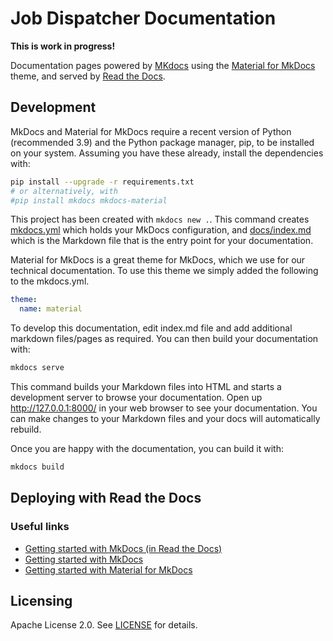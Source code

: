 # Job Dispatcher Documentation

**This is work in progress!**

Documentation pages powered by [MKdocs](https://www.mkdocs.org/) using the 
[Material for MkDocs](https://squidfunk.github.io/mkdocs-material/) theme, 
and served by [Read the Docs](https://readthedocs.org/).

## Development

MkDocs and Material for MkDocs require a recent version of Python (recommended 3.9) 
and the Python package manager, pip, 
to be installed on your system. Assuming you have these already, install the dependencies with:

```bash
pip install --upgrade -r requirements.txt
# or alternatively, with
#pip install mkdocs mkdocs-material
```

This project has been created with `mkdocs new .`. 
This command creates [mkdocs.yml](mkdocs.yml) which holds your MkDocs configuration, 
and [docs/index.md](docs/index.md) which is the Markdown file that is the entry point for your documentation.

Material for MkDocs is a great theme for MkDocs, which we use for our technical documentation.
To use this theme we simply added the following to the mkdocs.yml.

```yaml
theme:
  name: material
```

To develop this documentation, edit index.md file and add additional markdown files/pages as required. 
You can then build your documentation with:

```bash
mkdocs serve
```

This command builds your Markdown files into HTML and starts a development server to browse your documentation. 
Open up http://127.0.0.1:8000/ in your web browser to see your documentation.
You can make changes to your Markdown files and your docs will automatically rebuild.

Once you are happy with the documentation, you can build it with:

```bash
mkdocs build
```

## Deploying with Read the Docs

### Useful links

* [Getting started with MkDocs (in Read the Docs)](https://docs.readthedocs.io/en/stable/intro/getting-started-with-mkdocs.html)
* [Getting started with MkDocs](https://www.mkdocs.org/getting-started/)
* [Getting started with Material for MkDocs](https://squidfunk.github.io/mkdocs-material/getting-started/)


## Licensing

Apache License 2.0. See [LICENSE](LICENSE) for details.
